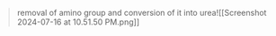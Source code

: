 > removal of amino group and conversion of it into urea![[Screenshot 2024-07-16 at 10.51.50 PM.png]]
